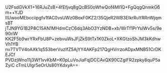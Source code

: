 U2FsdGVkX1+16RJuZsB+4fEfjvq8gQcBS0oWfwQof4MI1Q+FgQqgQnmkG6m++YJD
IIUwooMEbcciipgfv1fAC0vsUWz0BoxF0KZ2/35QjeR2WB3ElkrRuYRRnWjqmsBT
jTJN9YG1B2P8C15AN1MHdmCzC6dq3AbO3YzNDB+xb/WrTf1PrYsIWv5s/9e90riW
KK2F5b9wrYRxFbU8P+zebvuWsJFjZkS9tTx1K0ZkoL+XKGtzoShJM3kKdhwVh1YB
nv7TVTV4oAXk1qS53berVuzIfZ5AjYY4AKFp217QgHVrrzoADpxMNB51CrDKEJCf
PVDzjWno11j3Wf1vvKbM+K0pLuVoJiaFqjDCCAvQX90CZgiFR2zpky8quP5aZyiC
cTmLUlgr5eOrUs80YKdxyA==

